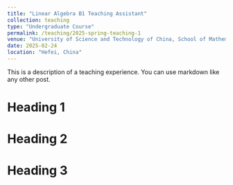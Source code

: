 ```yaml
---
title: "Linear Algebra B1 Teaching Assistant"
collection: teaching
type: "Undergraduate Course"
permalink: /teaching/2025-spring-teaching-1
venue: "University of Science and Technology of China, School of Mathematical Science"
date: 2025-02-24
location: "Hefei, China"
---
```


This is a description of a teaching experience. You can use markdown like any other post.

Heading 1
======

Heading 2
======

Heading 3
======
